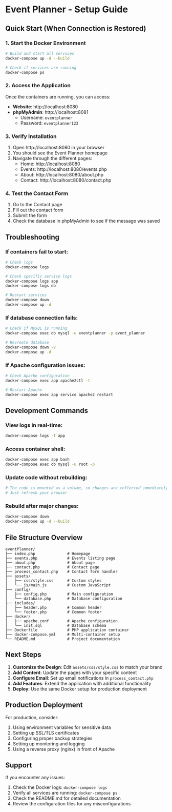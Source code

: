 # Event Planner - Setup Guide

## Quick Start (When Connection is Restored)

### 1. Start the Docker Environment

```bash
# Build and start all services
docker-compose up -d --build

# Check if services are running
docker-compose ps
```

### 2. Access the Application

Once the containers are running, you can access:

- **Website**: http://localhost:8080
- **phpMyAdmin**: http://localhost:8081
  - Username: `eventplanner`
  - Password: `eventplanner123`

### 3. Verify Installation

1. Open http://localhost:8080 in your browser
2. You should see the Event Planner homepage
3. Navigate through the different pages:
   - Home: http://localhost:8080
   - Events: http://localhost:8080/events.php
   - About: http://localhost:8080/about.php
   - Contact: http://localhost:8080/contact.php

### 4. Test the Contact Form

1. Go to the Contact page
2. Fill out the contact form
3. Submit the form
4. Check the database in phpMyAdmin to see if the message was saved

## Troubleshooting

### If containers fail to start:

```bash
# Check logs
docker-compose logs

# Check specific service logs
docker-compose logs app
docker-compose logs db

# Restart services
docker-compose down
docker-compose up -d
```

### If database connection fails:

```bash
# Check if MySQL is running
docker-compose exec db mysql -u eventplanner -p event_planner

# Recreate database
docker-compose down -v
docker-compose up -d
```

### If Apache configuration issues:

```bash
# Check Apache configuration
docker-compose exec app apache2ctl -t

# Restart Apache
docker-compose exec app service apache2 restart
```

## Development Commands

### View logs in real-time:
```bash
docker-compose logs -f app
```

### Access container shell:
```bash
docker-compose exec app bash
docker-compose exec db mysql -u root -p
```

### Update code without rebuilding:
```bash
# The code is mounted as a volume, so changes are reflected immediately
# Just refresh your browser
```

### Rebuild after major changes:
```bash
docker-compose down
docker-compose up -d --build
```

## File Structure Overview

```
eventPlanner/
├── index.php              # Homepage
├── events.php             # Events listing page
├── about.php              # About page
├── contact.php            # Contact page
├── process_contact.php    # Contact form handler
├── assets/
│   ├── css/style.css      # Custom styles
│   └── js/main.js         # Custom JavaScript
├── config/
│   ├── config.php         # Main configuration
│   └── database.php       # Database configuration
├── includes/
│   ├── header.php         # Common header
│   └── footer.php         # Common footer
├── docker/
│   ├── apache.conf        # Apache configuration
│   └── init.sql           # Database schema
├── Dockerfile             # PHP application container
├── docker-compose.yml     # Multi-container setup
└── README.md              # Project documentation
```

## Next Steps

1. **Customize the Design**: Edit `assets/css/style.css` to match your brand
2. **Add Content**: Update the pages with your specific content
3. **Configure Email**: Set up email notifications in `process_contact.php`
4. **Add Features**: Extend the application with additional functionality
5. **Deploy**: Use the same Docker setup for production deployment

## Production Deployment

For production, consider:

1. Using environment variables for sensitive data
2. Setting up SSL/TLS certificates
3. Configuring proper backup strategies
4. Setting up monitoring and logging
5. Using a reverse proxy (nginx) in front of Apache

## Support

If you encounter any issues:

1. Check the Docker logs: `docker-compose logs`
2. Verify all services are running: `docker-compose ps`
3. Check the README.md for detailed documentation
4. Review the configuration files for any misconfigurations

